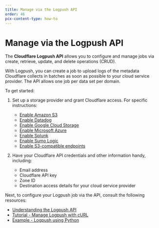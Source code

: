 ```yaml
---
title: Manage via the Logpush API
order: 46
pcx-content-type: how-to
---
```


# Manage via the Logpush API

The **Cloudflare Logpush API** allows you to configure and manage jobs via create, retrieve, update, and delete operations (CRUD).

With Logpush, you can create a job to upload logs of the metadata Cloudflare collects in batches as soon as possible to your cloud service provider. The API allows one job per data set per domain.

To get started:

1. Set up a storage provider and grant Cloudflare access. For specific instructions:

   - [Enable Amazon S3](/logpush/aws-s3/)
   - [Enable Datadog](/logpush/datadog/)
   - [Enable Google Cloud Storage](/logpush/google-cloud-storage/)
   - [Enable Microsoft Azure](/logpush/azure/)
   - [Enable Splunk](/logpush/splunk/)
   - [Enable Sumo Logic](/logpush/sumo-logic/)
   - [Enable S3-compatible endpoints](/logpush/s3-compatible-endpoints/)

2. Have your Cloudflare API credentials and other information handy, including:

   - Email address
   - Cloudflare API key
   - Zone ID
   - Destination access details for your cloud service provider

Next, to configure your Logpush job via the API, consult the following resources:

- [Understanding the Logpush API](/logpush/logpush-configuration-api/understanding-logpush-api/)
- [Tutorial - Manage Logpush with cURL](/tutorials/tutorial-logpush-curl/)
- [Example - Logpush using Python](/tutorials/example-logpush-python/)

